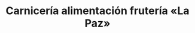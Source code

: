 ---
title: "Carnicería alimentación frutería «La Paz»"
url: /majadahonda/carniceria-alimentacion-fruteria-la-paz/
shop: Metzgerei
---
